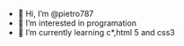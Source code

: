 - 👋 Hi, I’m @pietro787
- 👀 I’m interested in programation
- 🌱 I’m currently learning c*,html 5 and css3

<!---
pietro787/pietro787 is a ✨ special ✨ repository because its `README.md` (this file) appears on your GitHub profile.
You can click the Preview link to take a look at your changes.
--->
